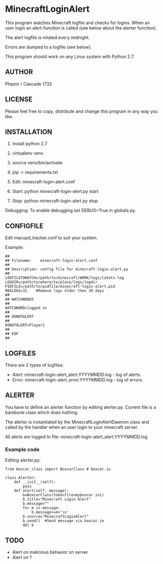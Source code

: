 # MinecraftLoginAlert

This program watches Minecraft logfile and checks for logins. When an user login an alert-function is called (see below about the alerter function).

The alert logfile is rotated every midnight.

Errors are dumped to a logfile (see below).

This program should work on any Linux system with Python 2.7.

## AUTHOR

Phazor / Cascade 1733

## LICENSE

Please feel free to copy, distribute and change this program in any way you like.

## INSTALLATION

1) Install python 2.7

2) virtualenv venv

3) source venv/bin/activate

4) pip -r requirements.txt

5) Edit: minecraft-login-alert.conf

6) Start: python minecraft-login-alert.py start

7) Stop:  python minecraft-login-alert.py stop

Debugging: To enable debugging set DEBUG=True in globals.py.

## CONFIGFILE

Edit macupd_tracker.conf to suit your system.

Example:

    ##
    ## Filename:    minecraft-login-alert.conf
    ##
    ## Description: config file for minecraft-login-alert.py
    ##
    LOGFILETOWATCH=/path/to/minecraft/WORK/logs/latets.log
    LOGDIR=/path/to/where/to/place/logs/logdir
    PIDFILE=/path/to/pidfile/minecraft-login-alert.pid
    MAXLOGS=31    #Remove logs older then 30 days
    ##
    ## WATCHWORDS
    ##
    WATCHWORD=logged in
    ##
    ## DONOTALERT
    ##
    DONOTALERT=Player1
    ##
    ## EOF
    ##


## LOGFILES

There are 2 types of logfiles:

* Alert:   minecraft-login-alert_alert.YYYYMMDD.log - log of alerts.
* Error:   minecraft-login-alert_error.YYYYMMDD.log - log of errors.

## ALERTER

You have to define an alerter function by editing alerter.py. Current file is a barebone class which does nothing. 

The alerter is instantiated by the MinecraftLoginAlertDaemon class and called by the handler when an user login to your minecraft server.

All alerts are logged to file: minecraft-login-alert_alert.YYYYMMDD.log

### Example code

Editing alerter.py:

    from boxcar_class import BoxcarClass # boxcar.io

    class Alerter:
        def __init__(self):
            pass
        def alert(self, message):
            b=BoxcarClass(tokenfile=myboxcar.ini)
            b.title="Minecraft Login Alert"
            b.message=""
            for m in message:
                b.message+=m+'\n'
            b.source="MinecraftLoginAlert"
            b.send()  #Send message via boxcar.io
            del b

## TODO

* Alert on malicious behavior on server
* Alert on ?
